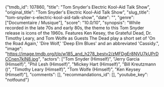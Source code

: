 {"tmdb_id": 107860, "title": "Tom Snyder's Electric Kool-Aid Talk Show", "original_title": "Tom Snyder's Electric Kool-Aid Talk Show", "slug_title": "tom-snyder-s-electric-kool-aid-talk-show", "date": "", "genre": ["Documentaire / Musique"], "score": "10.0/10", "synopsis": "While recorded in the late 70s and early 80s, the theme to this Tom Snyder release is icons of the 1960s. Features Ken Kesey,  the Grateful Dead, Dr. Timothy Leary, and Tom Wolfe as Guests  The Dead play a short set of 'On the Road Again,' 'Dire Wolf,' 'Deep Elm Blues' and an abbreviated 'Cassidy.", "image": "https://image.tmdb.org/t/p/w185_and_h278_bestv2/zMFDgEr8NVU7kUPrDCCnen7klN8.jpg", "actors": ["Tom Snyder (Himself)", "Jerry Garcia (Himself)", "Phil Lesh (Himself)", "Mickey Hart (Himself)", "Bill Kreutzmann ()", "Timothy Leary (Himself)", "Tom Wolfe (Himself)", "Ken Keysey (Himself)"], "comments": [], "recommandations_id": [], "youtube_key": "notfound"}